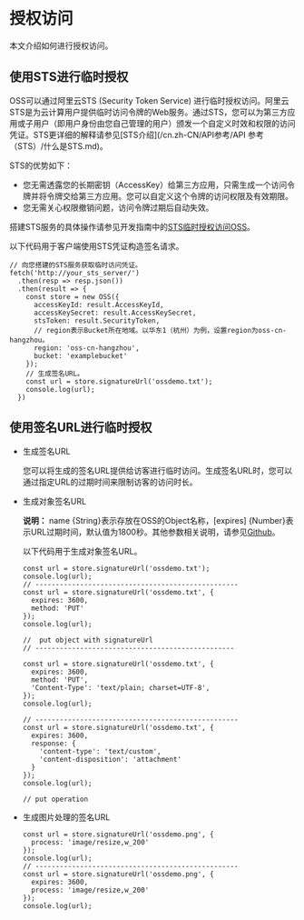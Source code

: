 # 授权访问

本文介绍如何进行授权访问。

## 使用STS进行临时授权

OSS可以通过阿里云STS \(Security Token Service\) 进行临时授权访问。阿里云STS是为云计算用户提供临时访问令牌的Web服务。通过STS，您可以为第三方应用或子用户（即用户身份由您自己管理的用户）颁发一个自定义时效和权限的访问凭证。STS更详细的解释请参见[STS介绍](/cn.zh-CN/API参考/API 参考（STS）/什么是STS.md)。

STS的优势如下：

-   您无需透露您的长期密钥（AccessKey）给第三方应用，只需生成一个访问令牌并将令牌交给第三方应用。您可以自定义这个令牌的访问权限及有效期限。
-   您无需关心权限撤销问题，访问令牌过期后自动失效。

搭建STS服务的具体操作请参见开发指南中的[STS临时授权访问OSS](/cn.zh-CN/开发指南/数据安全/访问控制/STS临时授权访问OSS.md)。

以下代码用于客户端使用STS凭证构造签名请求。

```
// 向您搭建的STS服务获取临时访问凭证。
fetch('http://your_sts_server/')
  .then(resp => resp.json())
  .then(result => {
    const store = new OSS({
      accessKeyId: result.AccessKeyId,
      accessKeySecret: result.AccessKeySecret,
      stsToken: result.SecurityToken,
      // region表示Bucket所在地域。以华东1（杭州）为例，设置region为oss-cn-hangzhou。
      region: 'oss-cn-hangzhou',
      bucket: 'examplebucket'
    });
    // 生成签名URL。
    const url = store.signatureUrl('ossdemo.txt');
    console.log(url);
  })
```

## 使用签名URL进行临时授权

-   生成签名URL

    您可以将生成的签名URL提供给访客进行临时访问。生成签名URL时，您可以通过指定URL的过期时间来限制访客的访问时长。

-   生成对象签名URL

    **说明：** name \{String\}表示存放在OSS的Object名称，\[expires\] \{Number\}表示URL过期时间，默认值为1800秒。其他参数相关说明，请参见[Github](https://github.com/ali-sdk/ali-oss#signatureurlname-options)。

    以下代码用于生成对象签名URL。

    ```
    const url = store.signatureUrl('ossdemo.txt');
    console.log(url);
    // --------------------------------------------------
    const url = store.signatureUrl('ossdemo.txt', {
      expires: 3600,
      method: 'PUT'
    });
    console.log(url);
    
    //  put object with signatureUrl
    // -------------------------------------------------
    
    const url = store.signatureUrl('ossdemo.txt', {
      expires: 3600,
      method: 'PUT',
      'Content-Type': 'text/plain; charset=UTF-8',
    });
    console.log(url);
    
    // --------------------------------------------------
    const url = store.signatureUrl('ossdemo.txt', {
      expires: 3600,
      response: {
        'content-type': 'text/custom',
        'content-disposition': 'attachment'
      }
    });
    console.log(url);
    
    // put operation
    ```

-   生成图片处理的签名URL

    ```
    const url = store.signatureUrl('ossdemo.png', {
      process: 'image/resize,w_200'
    });
    console.log(url);
    // --------------------------------------------------
    const url = store.signatureUrl('ossdemo.png', {
      expires: 3600,
      process: 'image/resize,w_200'
    });
    console.log(url);
    ```


